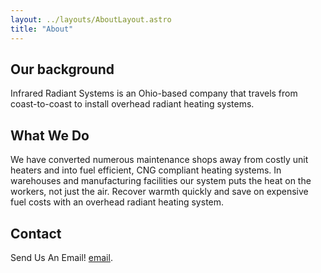 ```yaml
---
layout: ../layouts/AboutLayout.astro
title: "About"
---
```



## Our background

Infrared Radiant Systems is an Ohio-based company that travels from coast-to-coast to install overhead radiant heating systems.

## What We Do

We have converted numerous maintenance shops away from costly unit heaters and  into fuel efficient, CNG compliant heating systems. In warehouses and manufacturing facilities our system puts the heat on the workers, not just the air. Recover warmth quickly and save on expensive fuel costs with an overhead radiant heating system.

## Contact
Send Us An Email! [email](mailto:stevep@irsheat.com).

 
